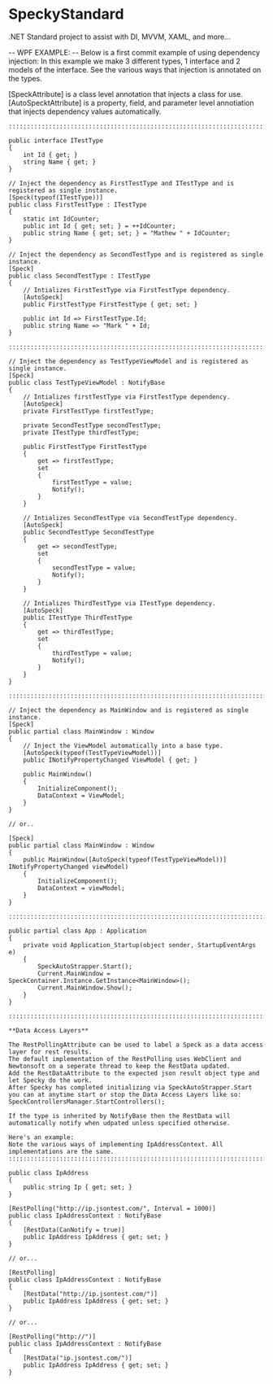 # SpeckyStandard
.NET Standard project to assist with DI, MVVM, XAML, and more...

-- WPF EXAMPLE: --
Below is a first commit example of using dependency injection:
In this example we make 3 different types, 1 interface and 2 models of the interface.
See the various ways that injection is annotated on the types.

[SpeckAttribute] is a class level annotation that injects a class for use.
[AutoSpecktAttribute] is a property, field, and parameter level annotiation that injects dependency values automatically.

    :::::::::::::::::::::::::::::::::::::::::::::::::::::::::::::::::::::::::::::::::::::

    public interface ITestType
    {
        int Id { get; }
        string Name { get; }
    }

    // Inject the dependency as FirstTestType and ITestType and is registered as single instance.
    [Speck(typeof(ITestType))] 
    public class FirstTestType : ITestType
    {
        static int IdCounter;
        public int Id { get; set; } = ++IdCounter;
        public string Name { get; set; } = "Mathew " + IdCounter;
    }
    
    // Inject the dependency as SecondTestType and is registered as single instance.
    [Speck] 
    public class SecondTestType : ITestType
    {
        // Intializes FirstTestType via FirstTestType dependency.
        [AutoSpeck] 
        public FirstTestType FirstTestType { get; set; }

        public int Id => FirstTestType.Id;
        public string Name => "Mark " + Id;
    }
    
    ::::::::::::::::::::::::::::::::::::::::::::::::::::::::::::::::::::::::::::::::::::::::
    
    // Inject the dependency as TestTypeViewModel and is registered as single instance.
    [Speck] 
    public class TestTypeViewModel : NotifyBase
    {
        // Intializes firstTestType via FirstTestType dependency.
        [AutoSpeck] 
        private FirstTestType firstTestType;
        
        private SecondTestType secondTestType;
        private ITestType thirdTestType;

        public FirstTestType FirstTestType
        {
            get => firstTestType;
            set
            {
                firstTestType = value;
                Notify();
            }
        }

        // Intializes SecondTestType via SecondTestType dependency.
        [AutoSpeck] 
        public SecondTestType SecondTestType
        {
            get => secondTestType;
            set
            {
                secondTestType = value;
                Notify();
            }
        }

        // Intializes ThirdTestType via ITestType dependency.
        [AutoSpeck] 
        public ITestType ThirdTestType
        {
            get => thirdTestType;
            set
            {
                thirdTestType = value;
                Notify();
            }
        }
    }
    
    ::::::::::::::::::::::::::::::::::::::::::::::::::::::::::::::::::::::::::::::::
    
    // Inject the dependency as MainWindow and is registered as single instance.
    [Speck]
    public partial class MainWindow : Window
    {
        // Inject the ViewModel automatically into a base type.
        [AutoSpeck(typeof(TestTypeViewModel))]
        public INotifyPropertyChanged ViewModel { get; }

        public MainWindow()
        {
            InitializeComponent();
            DataContext = ViewModel;
        }
    }   

    // or..

    [Speck]
    public partial class MainWindow : Window
    {
        public MainWindow([AutoSpeck(typeof(TestTypeViewModel))] INotifyPropertyChanged viewModel)
        {
            InitializeComponent();
            DataContext = viewModel;
        }
    }
    
    ::::::::::::::::::::::::::::::::::::::::::::::::::::::::::::::::::::::::::::::::
    
    public partial class App : Application
    {
        private void Application_Startup(object sender, StartupEventArgs e)
        {
            SpeckAutoStrapper.Start();
            Current.MainWindow = SpeckContainer.Instance.GetInstance<MainWindow>();
            Current.MainWindow.Show();
        }
    }

    ::::::::::::::::::::::::::::::::::::::::::::::::::::::::::::::::::::::::::::::::

    **Data Access Layers**

    The RestPollingAttribute can be used to label a Speck as a data access layer for rest results.
    The default implementation of the RestPolling uses WebClient and Newtonsoft on a seperate thread to keep the RestData updated.
    Add the RestDataAttribute to the expected json result object type and let Specky do the work.
    After Specky has completed initializing via SpeckAutoStrapper.Start you can at anytime start or stop the Data Access Layers like so:
    SpeckControllersManager.StartControllers();

    If the type is inherited by NotifyBase then the RestData will automatically notify when udpated unless specified otherwise.
 
    Here's an example:
    Note the various ways of implementing IpAddressContext. All implementations are the same.
    ::::::::::::::::::::::::::::::::::::::::::::::::::::::::::::::::::::::::::::::::

    public class IpAddress
    {
        public string Ip { get; set; }
    }

    [RestPolling("http://ip.jsontest.com/", Interval = 1000)]
    public class IpAddressContext : NotifyBase
    {
        [RestData(CanNotify = true)]
        public IpAddress IpAddress { get; set; }
    }

    // or...

    [RestPolling]
    public class IpAddressContext : NotifyBase
    {
        [RestData("http://ip.jsontest.com/")]
        public IpAddress IpAddress { get; set; }
    }

    // or...

    [RestPolling("http://")]
    public class IpAddressContext : NotifyBase
    {
        [RestData("ip.jsontest.com/")]
        public IpAddress IpAddress { get; set; }
    }
    
    
    
    
